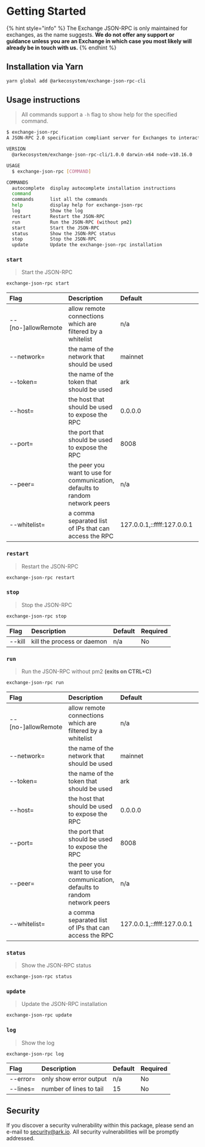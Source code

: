 # Getting Started

{% hint style="info" %}
The Exchange JSON-RPC is only maintained for exchanges, as the name suggests. **We do not offer any support or guidance unless you are an Exchange in which case you most likely will already be in touch with us.**
{% endhint %}

## Installation via Yarn

```bash
yarn global add @arkecosystem/exchange-json-rpc-cli
```

## Usage instructions

> All commands support a `-h` flag to show help for the specified command.

```bash
$ exchange-json-rpc
A JSON-RPC 2.0 specification compliant server for Exchanges to interact with the ARK Blockchain.

VERSION
  @arkecosystem/exchange-json-rpc-cli/1.0.0 darwin-x64 node-v10.16.0

USAGE
  $ exchange-json-rpc [COMMAND]

COMMANDS
  autocomplete  display autocomplete installation instructions
  command
  commands      list all the commands
  help          display help for exchange-json-rpc
  log           Show the log
  restart       Restart the JSON-RPC
  run           Run the JSON-RPC (without pm2)
  start         Start the JSON-RPC
  status        Show the JSON-RPC status
  stop          Stop the JSON-RPC
  update        Update the exchange-json-rpc installation
```

### `start`

> Start the JSON-RPC

```bash
exchange-json-rpc start
```

| Flag | Description | Default | Required |
| :--- | :--- | :--- | :--- |
| --\[no-\]allowRemote | allow remote connections which are filtered by a whitelist | n/a | No |
| --network= | the name of the network that should be used | mainnet | No |
| --token= | the name of the token that should be used | ark | No |
| --host= | the host that should be used to expose the RPC | 0.0.0.0 | No |
| --port= | the port that should be used to expose the RPC | 8008 | No |
| --peer= | the peer you want to use for communication, defaults to random network peers | n/a | No |
| --whitelist= | a comma separated list of IPs that can access the RPC | 127.0.0.1,::ffff:127.0.0.1 | No |

### `restart`

> Restart the JSON-RPC

```bash
exchange-json-rpc restart
```

### `stop`

> Stop the JSON-RPC

```bash
exchange-json-rpc stop
```

| Flag | Description | Default | Required |
| :--- | :--- | :--- | :--- |
| --kill | kill the process or daemon | n/a | No |

### `run`

> Run the JSON-RPC without pm2 **\(exits on CTRL+C\)**

```bash
exchange-json-rpc run
```

| Flag | Description | Default | Required |
| :--- | :--- | :--- | :--- |
| --\[no-\]allowRemote | allow remote connections which are filtered by a whitelist | n/a | No |
| --network= | the name of the network that should be used | mainnet | No |
| --token= | the name of the token that should be used | ark | No |
| --host= | the host that should be used to expose the RPC | 0.0.0.0 | No |
| --port= | the port that should be used to expose the RPC | 8008 | No |
| --peer= | the peer you want to use for communication, defaults to random network peers | n/a | No |
| --whitelist= | a comma separated list of IPs that can access the RPC | 127.0.0.1,::ffff:127.0.0.1 | No |

### `status`

> Show the JSON-RPC status

```bash
exchange-json-rpc status
```

### `update`

> Update the JSON-RPC installation

```bash
exchange-json-rpc update
```

### `log`

> Show the log

```bash
exchange-json-rpc log
```

| Flag | Description | Default | Required |
| :--- | :--- | :--- | :--- |
| --error= | only show error output | n/a | No |
| --lines= | number of lines to tail | 15 | No |

## Security

If you discover a security vulnerability within this package, please send an e-mail to security@ark.io. All security vulnerabilities will be promptly addressed.

